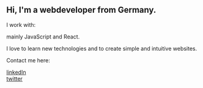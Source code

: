 ## Hi, I'm a webdeveloper from Germany.

I work with: 

mainly JavaScript and React.

I love to learn new technologies and to create simple and intuitive websites.
 
Contact me here:

[linkedIn](https://www.linkedin.com/in/marius-meyer-4b960926b)  
[twitter](https://twitter.com/chopsueey1)
